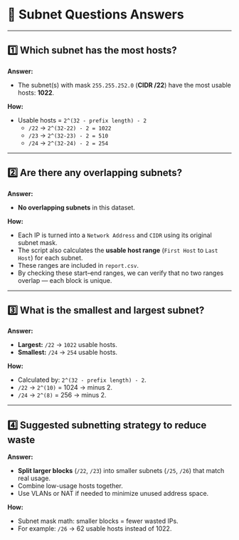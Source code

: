# 📑 Subnet Questions Answers

---

## 1️⃣ Which subnet has the most hosts?

**Answer:**  
- The subnet(s) with mask `255.255.252.0` (**CIDR /22**) have the most usable hosts: **1022**.

**How:**  
- Usable hosts = `2^(32 - prefix length) - 2`
  - `/22` → `2^(32-22) - 2 = 1022`
  - `/23` → `2^(32-23) - 2 = 510`
  - `/24` → `2^(32-24) - 2 = 254`

---

## 2️⃣ Are there any overlapping subnets?

**Answer:**  
- **No overlapping subnets** in this dataset.

**How:**  
- Each IP is turned into a `Network Address` and `CIDR` using its original subnet mask.
- The script also calculates the **usable host range** (`First Host` to `Last Host`) for each subnet.
- These ranges are included in `report.csv`.
- By checking these start–end ranges, we can verify that no two ranges overlap — each block is unique.


---

## 3️⃣ What is the smallest and largest subnet?

**Answer:**  
- **Largest:** `/22` → `1022` usable hosts.
- **Smallest:** `/24` → `254` usable hosts.

**How:**  
- Calculated by: `2^(32 - prefix length) - 2`.
- `/22` → `2^(10)` = 1024 → minus 2.
- `/24` → `2^(8)` = 256 → minus 2.

---

## 4️⃣ Suggested subnetting strategy to reduce waste

**Answer:**  
- **Split larger blocks** (`/22`, `/23`) into smaller subnets (`/25`, `/26`) that match real usage.
- Combine low-usage hosts together.
- Use VLANs or NAT if needed to minimize unused address space.

**How:**  
- Subnet mask math: smaller blocks = fewer wasted IPs.
- For example: `/26` → 62 usable hosts instead of 1022.